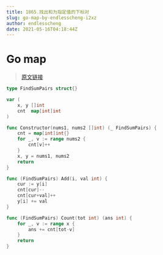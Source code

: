 ```yaml
---
title: 1865.找出和为指定值的下标对
slug: go-map-by-endlesscheng-i2xz
author: endlesscheng
date: 2021-05-16T04:18:44Z
---
```

# Go map
 
> [原文链接](https://leetcode.cn/problems/finding-pairs-with-a-certain-sum/solution/go-map-by-endlesscheng-i2xz)
```go
type FindSumPairs struct{}

var (
	x, y []int
	cnt  map[int]int
)

func Constructor(nums1, nums2 []int) (_ FindSumPairs) {
	cnt = map[int]int{}
	for _, v := range nums2 {
		cnt[v]++
	}
	x, y = nums1, nums2
	return
}

func (FindSumPairs) Add(i, val int) {
	cur := y[i]
	cnt[cur]--
	cnt[cur+val]++
	y[i] += val
}

func (FindSumPairs) Count(tot int) (ans int) {
	for _, v := range x {
		ans += cnt[tot-v]
	}
	return
}
```
